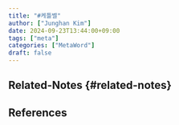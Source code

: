 ```yaml
---
title: "#케틀벨"
author: ["Junghan Kim"]
date: 2024-09-23T13:44:00+09:00
tags: ["meta"]
categories: ["MetaWord"]
draft: false
---
```


<!--more-->


## Related-Notes {#related-notes}

## References

<style>.csl-entry{text-indent: -1.5em; margin-left: 1.5em;}</style><div class="csl-bib-body">
</div>
